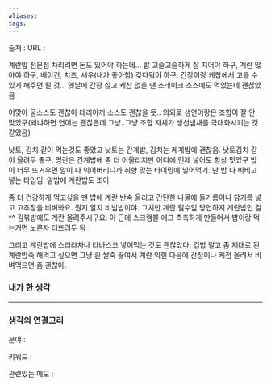 ```yaml
---
aliases: 
tags:
---
```

출처 : 
URL : 

계란밥 전문점 차리려면 돈도 있어야 하는데... 밥 고슬고슬하게 잘 지어야 하구, 계란 많아야 하구, 베이컨, 치즈, 새우(내가 좋아함) 갖다둬야 하구, 간장이랑 케찹에서 고를 수 있게 해주면 될 것... 옛날에 간장 싫고 케찹 없을 땐 스테이크 소스에도 먹었는데 괜찮았음

어맞아 굴소스도 괜찮아 데리야끼 소스도 괜찮을 듯.. 의외로 생연어랑은 조합이 잘 안 맞았구(왜냐하면 연어는 괜찮은데 그냥..그냥 조합 자체가 생선냄새를 극대화시키는 것 같았음)

낫토, 김치 같이 먹는것도 좋았고 낫토는 간계밥, 김치는 케계밥에 괜찮음. 낫토김치 같이 올려두 좋구. 명란은 간계밥에 좀 더 어울리지만 어디에 언제 넣어도 항상 맛있구 밥이 너무 뜨거우면 알이 다 익어버리니까 취향 맞는 타이밍에 넣어먹기. 난 밥 다 비비고 넣는 타입임. 알밥에 계란밥도 조아

좀 더 건강하게 먹고싶을 땐 밥에 계란 반숙 올리고 간단한 나물에 들기름이나 참기름 넣고 고추장을 비벼봐요. 뭔지 알지 비빔밥이야. 그치만 계란 필수임 당연하지 계란밥인 걸^^ 김볶밥에도 계란 올려주시구요. 아 근데 스크램블 에그 촉촉하게 만들어서 밥이랑 먹는거면 노른자 터뜨려두 됨

그리고 계란밥에 스리라차나 타바스코 넣어먹는 것도 괜찮았다. 컵밥 말고 좀 제대로 된 계란밥죽 해먹고 싶으면 그냥 흰 쌀죽 끓여서 계란 익힌 다음에 간장이나 케첩 올려서 비벼먹으면 좀 괜찮아.


### 내가 한 생각

---
### 생각의 연결고리
분야 : 

키워드 : 


관련있는 메모 : 
